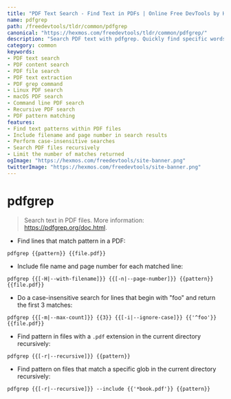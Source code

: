 ```yaml
---
title: "PDF Text Search - Find Text in PDFs | Online Free DevTools by Hexmos"
name: pdfgrep
path: /freedevtools/tldr/common/pdfgrep
canonical: "https://hexmos.com/freedevtools/tldr/common/pdfgrep/"
description: "Search PDF text with pdfgrep. Quickly find specific words or phrases within PDF documents using command-line. Free online tool, no registration required."
category: common
keywords:
- PDF text search
- PDF content search
- PDF file search
- PDF text extraction
- PDF grep command
- Linux PDF search
- macOS PDF search
- Command line PDF search
- Recursive PDF search
- PDF pattern matching
features:
- Find text patterns within PDF files
- Include filename and page number in search results
- Perform case-insensitive searches
- Search PDF files recursively
- Limit the number of matches returned
ogImage: "https://hexmos.com/freedevtools/site-banner.png"
twitterImage: "https://hexmos.com/freedevtools/site-banner.png"
---
```


# pdfgrep

> Search text in PDF files.
> More information: <https://pdfgrep.org/doc.html>.

- Find lines that match pattern in a PDF:

`pdfgrep {{pattern}} {{file.pdf}}`

- Include file name and page number for each matched line:

`pdfgrep {{[-H|--with-filename]}} {{[-n|--page-number]}} {{pattern}} {{file.pdf}}`

- Do a case-insensitive search for lines that begin with "foo" and return the first 3 matches:

`pdfgrep {{[-m|--max-count]}} {{3}} {{[-i|--ignore-case]}} {{'^foo'}} {{file.pdf}}`

- Find pattern in files with a `.pdf` extension in the current directory recursively:

`pdfgrep {{[-r|--recursive]}} {{pattern}}`

- Find pattern on files that match a specific glob in the current directory recursively:

`pdfgrep {{[-r|--recursive]}} --include {{'*book.pdf'}} {{pattern}}`

